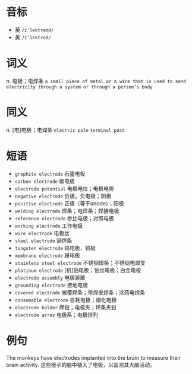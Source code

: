 # 音标

- 英 `/ɪ'lektrəʊd/`
- 美 `/ɪ'lɛktrod/`

# 词义

n. 电极；电焊条
`a small piece of metal or a wire that is used to send electricity through a system or through a person’s body`

# 同义

n. [电]电极；电焊条
`electric pole` `terminal post`

# 短语

- `graphite electrode` 石墨电极
- `carbon electrode` 碳电极
- `electrode potential` 电极电位；电极电势
- `negative electrode` 负极，负电极；阴极
- `positive electrode` 正极（等于anode）；阳极
- `welding electrode` 焊条；电焊条；焊接电极
- `reference electrode` 参比电极；对照电极
- `working electrode` 工作电极
- `wire electrode` 电极丝
- `steel electrode` 钢焊条
- `tungsten electrode` 钨电极，钨极
- `membrane electrode` 膜电极
- `stainless steel electrode` 不锈钢焊条；不锈纲电焊支
- `platinum electrode` [机]铂电极；铂丝电极；白金电极
- `electrode assembly` 电极装置
- `grounding electrode` 接地电极
- `covered electrode` 被覆焊条；带焊皮焊条；涂药电焊条
- `consumable electrode` 自耗电极；熔化电极
- `electrode holder` 焊钳；电极夹；焊条夹钳
- `electrode array` 电极系；电极排列

# 例句

The monkeys have electrodes implanted into the brain to measure their brain activity.
这些猴子的脑中植入了电极，以监测其大脑活动。


